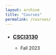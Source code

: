 ```yaml
---
layout: archive
title: "Courses"
permalink: /courses/
---
```

<!-- author_profile: true -->

* ### [CSCI3130](/csci3130.md)
  * Fall 2023





